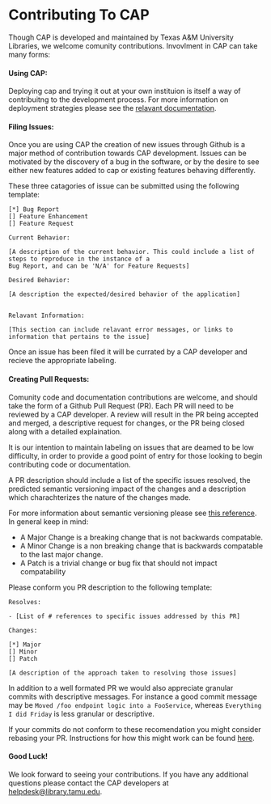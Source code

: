 # Contributing To CAP

Though CAP is developed and maintained by Texas A&M University Libraries, we welcome comunity contributions. Invovlment in CAP can take many forms:

#### Using CAP: 

Deploying cap and trying it out at your own instituion is itself a way of contribuitng to the development process. For more information on deployment strategies please see the [relavant documentation](https://github.com/TAMULib/Cap/blob/master/README.md).
  
#### Filing Issues: 

Once you are using CAP the creation of new issues through Github is a major method of contribution towards CAP development. Issues can be motivated by the discovery of a bug in the software, or by the desire to see either new features added to cap or existing features behaving differently.

These three catagories of issue can be submitted using the following template:

``` 
[*] Bug Report
[] Feature Enhancement
[] Feature Request

Current Behavior:

[A description of the current behavior. This could include a list of steps to reproduce in the instance of a 
Bug Report, and can be 'N/A' for Feature Requests]

Desired Behavior:

[A description the expected/desired behavior of the application]


Relavant Information:

[This section can include relavant error messages, or links to information that pertains to the issue]

````

Once an issue has been filed it will be currated by a CAP developer and recieve the appropriate labeling.

#### Creating Pull Requests:

Comunity code and documentation contributions are welcome, and should take the form of a Github Pull Request (PR). Each PR will need to be reviewed by a CAP developer. A review will result in the PR being accepted and merged, a descriptive request for changes, or the PR being closed along with a detailed explaination.

It is our intention to maintain labeling on issues that are deamed to be low difficulty, in order to provide a good point of entry for those looking to begin contributing code or documentation.

A PR description should include a list of the specific issues resolved, the predicted semantic versioning impact of the changes and a description which charachterizes the nature of the changes made.

For more information about semantic versioning please see [this reference](https://semver.org/). In general keep in mind:

- A Major Change is a breaking change that is not backwards compatable.
- A Minor Change is a non breaking change that is backwards compatable to the last major change.
- A Patch is a trivial change or bug fix that should not impact compatability

Please conform you PR description to the following template:

```
Resolves:

- [List of # references to specific issues addressed by this PR]

Changes:

[*] Major
[] Minor
[] Patch

[A description of the approach taken to resolving those issues]

```

In addition to a well formated PR we would also appreciate granular commits with descriptive messages. For instance a good commit message may be `Moved /foo endpoint logic into a FooService`, whereas `Everything I did Friday` is less granular or descriptive.

If your commits do not conform to these recomendation you might consider rebasing your PR. Instructions for how this might work can be found [here](https://help.github.com/articles/about-git-rebase/).


#### Good Luck!

We look forward to seeing your contributions. If you have any additional questions please contact the CAP developers at [helpdesk@library.tamu.edu]().
